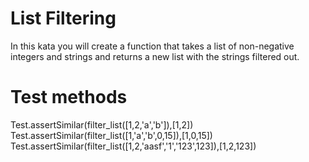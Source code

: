 List Filtering
==============
In this kata you will create a function that takes a list of non-negative integers and strings and returns a new list with the strings filtered out.

Test methods
============
Test.assertSimilar(filter_list([1,2,'a','b']),[1,2])
Test.assertSimilar(filter_list([1,'a','b',0,15]),[1,0,15])
Test.assertSimilar(filter_list([1,2,'aasf','1','123',123]),[1,2,123])